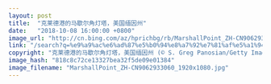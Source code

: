 ```yaml
---
layout: post
title:  "克莱德港的马歇尔角灯塔，美国缅因州"
date:   "2018-10-08 16:00:00 +0800"
image_url: "http://cn.bing.com/az/hprichbg/rb/MarshallPoint_ZH-CN9062933060_1920x1080.jpg"
link: "/search?q=%e9%a9%ac%e6%ad%87%e5%b0%94%e8%a7%92%e7%81%af%e5%a1%94&form=hpcapt&mkt=zh-cn"
copyright: "克莱德港的马歇尔角灯塔，美国缅因州 (© S. Greg Panosian/Getty Images)"
image_hash: "818c8c72ce13327bea32f5de09e01384"
image_filename: "MarshallPoint_ZH-CN9062933060_1920x1080.jpg"
---
```

